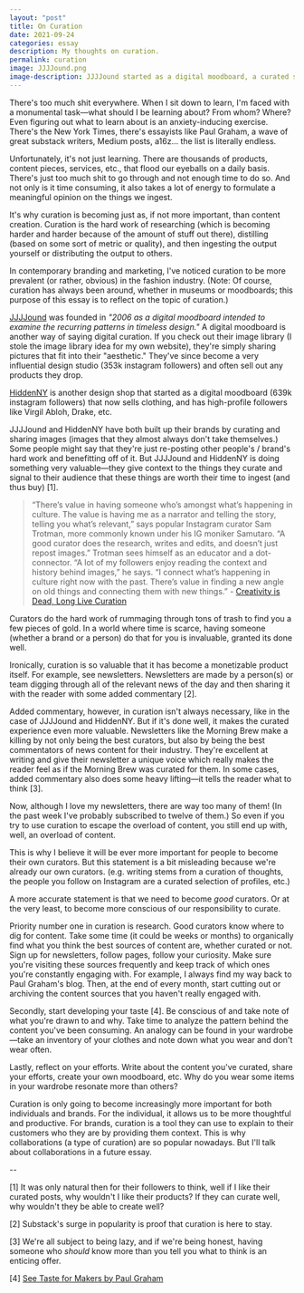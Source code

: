 ```yaml
---
layout: "post"
title: On Curation
date: 2021-09-24
categories: essay
description: My thoughts on curation.
permalink: curation
image: JJJJound.png
image-description: JJJJound started as a digital moodboard, a curated selection of images.
---
```


There's too much shit everywhere. When I sit down to learn, I'm faced with a monumental task—what should I be learning about? From whom? Where? Even figuring out what to learn about is an anxiety-inducing exercise. There's the New York Times, there's essayists like Paul Graham, a wave of great substack writers, Medium posts, a16z... the list is literally endless.

Unfortunately, it's not just learning. There are thousands of products, content pieces, services, etc., that flood our eyeballs on a daily basis. There's just too much shit to go through and not enough time to do so. And not only is it time consuming, it also takes a lot of energy to formulate a meaningful opinion on the things we ingest.

It's why curation is becoming just as, if not more important, than content creation. Curation is the hard work of researching (which is becoming harder and harder because of the amount of stuff out there), distilling (based on some sort of metric or quality), and then ingesting the output yourself or distributing the output to others.

In contemporary branding and marketing, I've noticed curation to be more prevalent (or rather, obvious) in the fashion industry. (Note: Of course, curation has always been around, whether in museums or moodboards; this purpose of this essay is to reflect on the topic of curation.)

[JJJJound](https://jjjj-image-library.com/) was founded in *"2006 as a digital moodboard intended to examine the recurring patterns in timeless design."* A digital moodboard is another way of saying digital curation. If you check out their image library (I stole the image library idea for my own website), they're simply sharing pictures that fit into their "aesthetic." They've since become a very influential design studio (353k instagram followers) and often sell out any products they drop.

[HiddenNY](https://www.instagram.com/hidden.ny/?hl=en) is another design shop that started as a digital moodboard (639k instagram followers) that now sells clothing, and has high-profile followers like Virgil Abloh, Drake, etc.

JJJJound and HiddenNY have both built up their brands by curating and sharing images (images that they almost always don't take themselves.) Some people might say that they're just re-posting other people's / brand's hard work and benefitting off of it. But JJJJound and HiddenNY is doing something very valuable—they give context to the things they curate and signal to their audience that these things are worth their time to ingest (and thus buy) [1].

> “There’s value in having someone who’s amongst what’s happening in culture. The value is having me as a narrator and telling the story, telling you what’s relevant,” says popular Instagram curator Sam Trotman, more commonly known under his IG moniker Samutaro. “A good curator does the research, writes and edits, and doesn’t just repost images.” Trotman sees himself as an educator and a dot-connector. “A lot of my followers enjoy reading the context and history behind images,” he says. “I connect what’s happening in culture right now with the past. There’s value in finding a new angle on old things and connecting them with new things.” - [Creativity is Dead, Long Live Curation](https://andjelicaaa.substack.com/p/creativity-is-dead-long-live-curation)

Curators do the hard work of rummaging through tons of trash to find you a few pieces of gold. In a world where time is scarce, having someone (whether a brand or a person) do that for you is invaluable, granted its done well.

Ironically, curation is so valuable that it has become a monetizable product itself. For example, see newsletters. Newsletters are made by a person(s) or team digging through all of the relevant news of the day and then sharing it with the reader with some added commentary [2].

Added commentary, however, in curation isn't always necessary, like in the case of JJJJound and HiddenNY. But if it's done well, it makes the curated experience even more valuable. Newsletters like the Morning Brew make a killing by not only being the best curators, but also by being the best commentators of news content for their industry. They're excellent at writing and give their newsletter a unique voice which really makes the reader feel as if the Morning Brew was curated for them. In some cases, added commentary also does some heavy lifting—it tells the reader what to think [3].

Now, although I love my newsletters, there are way too many of them! (In the past week I've probably subscribed to twelve of them.) So even if you try to use curation to escape the overload of content, you still end up with, well, an overload of content.

This is why I believe it will be ever more important for people to become their own curators. But this statement is a bit misleading because we're already our own curators. (e.g. writing stems from a curation of thoughts, the people you follow on Instagram are a curated selection of profiles, etc.)

A more accurate statement is that we need to become *good* curators. Or at the very least, to become more conscious of our responsibility to curate.

Priority number one in curation is research. Good curators know where to dig for content. Take some time (it could be weeks or months) to organically find what you think the best sources of content are, whether curated or not. Sign up for newsletters, follow pages, follow your curiosity. Make sure you're visiting these sources frequently and keep track of which ones you're constantly engaging with. For example, I always find my way back to Paul Graham's blog. Then, at the end of every month, start cutting out or archiving the content sources that you haven't really engaged with.

Secondly, start developing your taste [4]. Be conscious of and take note of what you're drawn to and why. Take time to analyze the pattern behind the content you've been consuming. An analogy can be found in your wardrobe—take an inventory of your clothes and note down what you wear and don't wear often.

Lastly, reflect on your efforts. Write about the content you've curated, share your efforts, create your own moodboard, etc. Why do you wear some items in your wardrobe resonate more than others?

Curation is only going to become increasingly more important for both individuals and brands. For the individual, it allows us to be more thoughtful  and productive. For brands, curation is a tool they can use to explain to their customers who they are by providing them context. This is why collaborations (a type of curation) are so popular nowadays. But I'll talk about collaborations in a future essay.

--

[1] It was only natural then for their followers to think, well if I like their curated posts, why wouldn't I like their products? If they can curate well, why wouldn't they be able to create well?

[2] Substack's surge in popularity is proof that curation is here to stay.

[3] We're all subject to being lazy, and if we're being honest, having someone who *should* know more than you tell you what to think is an enticing offer.

[4] [See Taste for Makers by Paul Graham](http://www.paulgraham.com/taste.html)
